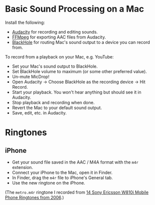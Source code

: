 # Basic Sound Processing on a Mac

Install the following:

* [Audacity](https://www.audacityteam.org) for recording and editing sounds.
* [FFMpeg](https://support.audacityteam.org/basics/installing-ffmpeg) for exporting AAC files from Audacity.
* [BlackHole](http://existential.audio/blackhole) for routing Mac's sound output to a device you can record from.

To record from a playback on your Mac, e.g. YouTube:

* Set your Mac's sound output to BlackHole.
* Set BlackHole volume to maximum (or some other preferred value).
* Un-mute MicDrop!
* Open Audacity -> Choose BlackHole as the recording device -> Hit Record.
* Start your playback.  You won't hear anything but should see it in Audacity.
* Stop playback and recording when done.
* Revert the Mac to your default sound output.
* Save, edit, etc. in Audacity.


# Ringtones

## iPhone

* Get your sound file saved in the AAC / M4A format with the `m4r` extension.
* Connect your iPhone to the Mac, open it in Finder.
* In Finder, drag the `m4r` file to iPhone's General tab.
* Use the new ringtone on the iPhone.

(The `metro.m4r` ringtone I recorded from [14 Sony Ericsson W810i Mobile Phone Ringtones from 2006](https://youtu.be/zYZ05LD5Nxg).)
